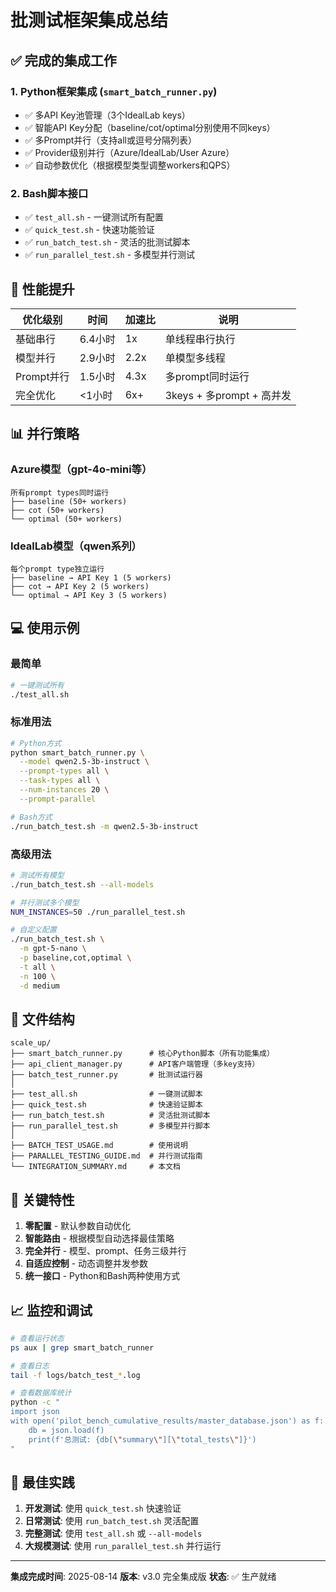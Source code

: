 # 批测试框架集成总结

## ✅ 完成的集成工作

### 1. Python框架集成 (`smart_batch_runner.py`)
- ✅ 多API Key池管理（3个IdealLab keys）
- ✅ 智能API Key分配（baseline/cot/optimal分别使用不同keys）
- ✅ 多Prompt并行（支持all或逗号分隔列表）
- ✅ Provider级别并行（Azure/IdealLab/User Azure）
- ✅ 自动参数优化（根据模型类型调整workers和QPS）

### 2. Bash脚本接口
- ✅ `test_all.sh` - 一键测试所有配置
- ✅ `quick_test.sh` - 快速功能验证
- ✅ `run_batch_test.sh` - 灵活的批测试脚本
- ✅ `run_parallel_test.sh` - 多模型并行测试

## 🚀 性能提升

| 优化级别 | 时间 | 加速比 | 说明 |
|---------|------|--------|------|
| 基础串行 | 6.4小时 | 1x | 单线程串行执行 |
| 模型并行 | 2.9小时 | 2.2x | 单模型多线程 |
| Prompt并行 | 1.5小时 | 4.3x | 多prompt同时运行 |
| 完全优化 | <1小时 | 6x+ | 3keys + 多prompt + 高并发 |

## 📊 并行策略

### Azure模型（gpt-4o-mini等）
```
所有prompt types同时运行
├── baseline (50+ workers)
├── cot (50+ workers)
└── optimal (50+ workers)
```

### IdealLab模型（qwen系列）
```
每个prompt type独立运行
├── baseline → API Key 1 (5 workers)
├── cot → API Key 2 (5 workers)
└── optimal → API Key 3 (5 workers)
```

## 💻 使用示例

### 最简单
```bash
# 一键测试所有
./test_all.sh
```

### 标准用法
```bash
# Python方式
python smart_batch_runner.py \
  --model qwen2.5-3b-instruct \
  --prompt-types all \
  --task-types all \
  --num-instances 20 \
  --prompt-parallel

# Bash方式
./run_batch_test.sh -m qwen2.5-3b-instruct
```

### 高级用法
```bash
# 测试所有模型
./run_batch_test.sh --all-models

# 并行测试多个模型
NUM_INSTANCES=50 ./run_parallel_test.sh

# 自定义配置
./run_batch_test.sh \
  -m gpt-5-nano \
  -p baseline,cot,optimal \
  -t all \
  -n 100 \
  -d medium
```

## 📁 文件结构

```
scale_up/
├── smart_batch_runner.py      # 核心Python脚本（所有功能集成）
├── api_client_manager.py      # API客户端管理（多key支持）
├── batch_test_runner.py       # 批测试运行器
│
├── test_all.sh                # 一键测试脚本
├── quick_test.sh              # 快速验证脚本
├── run_batch_test.sh          # 灵活批测试脚本
├── run_parallel_test.sh       # 多模型并行脚本
│
├── BATCH_TEST_USAGE.md        # 使用说明
├── PARALLEL_TESTING_GUIDE.md  # 并行测试指南
└── INTEGRATION_SUMMARY.md     # 本文档
```

## 🔑 关键特性

1. **零配置** - 默认参数自动优化
2. **智能路由** - 根据模型自动选择最佳策略
3. **完全并行** - 模型、prompt、任务三级并行
4. **自适应控制** - 动态调整并发参数
5. **统一接口** - Python和Bash两种使用方式

## 📈 监控和调试

```bash
# 查看运行状态
ps aux | grep smart_batch_runner

# 查看日志
tail -f logs/batch_test_*.log

# 查看数据库统计
python -c "
import json
with open('pilot_bench_cumulative_results/master_database.json') as f:
    db = json.load(f)
    print(f'总测试: {db[\"summary\"][\"total_tests\"]}')
"
```

## 🎯 最佳实践

1. **开发测试**: 使用 `quick_test.sh` 快速验证
2. **日常测试**: 使用 `run_batch_test.sh` 灵活配置
3. **完整测试**: 使用 `test_all.sh` 或 `--all-models`
4. **大规模测试**: 使用 `run_parallel_test.sh` 并行运行

---

**集成完成时间**: 2025-08-14
**版本**: v3.0 完全集成版
**状态**: ✅ 生产就绪